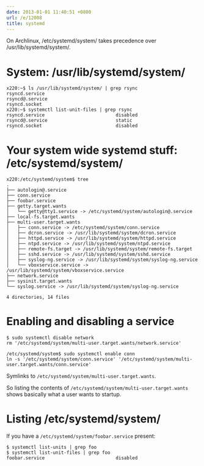 ```yaml
---
date: 2013-01-01 11:40:51 +0800
url: /e/12008
title: systemd
---
```



On Archlinux, /etc/systemd/system/ takes precedence over /usr/lib/systemd/system/.

# System: /usr/lib/systemd/system/

	x220:~$ ls /usr/lib/systemd/system/ | grep rsync
	rsyncd.service
	rsyncd@.service
	rsyncd.socket
	x220:~$ systemctl list-unit-files | grep rsync
	rsyncd.service                          disabled
	rsyncd@.service                         static
	rsyncd.socket                           disabled

# Your system wide systemd stuff: /etc/systemd/system/

	x220:/etc/systemd/system$ tree
	.
	├── autologin@.service
	├── conn.service
	├── foobar.service
	├── getty.target.wants
	│   └── getty@tty1.service -> /etc/systemd/system/autologin@.service
	├── local-fs.target.wants
	├── multi-user.target.wants
	│   ├── conn.service -> /etc/systemd/system/conn.service
	│   ├── dcron.service -> /usr/lib/systemd/system/dcron.service
	│   ├── httpd.service -> /usr/lib/systemd/system/httpd.service
	│   ├── ntpd.service -> /usr/lib/systemd/system/ntpd.service
	│   ├── remote-fs.target -> /usr/lib/systemd/system/remote-fs.target
	│   ├── sshd.service -> /usr/lib/systemd/system/sshd.service
	│   ├── syslog-ng.service -> /usr/lib/systemd/system/syslog-ng.service
	│   └── vboxservice.service -> /usr/lib/systemd/system/vboxservice.service
	├── network.service
	├── sysinit.target.wants
	└── syslog.service -> /usr/lib/systemd/system/syslog-ng.service

	4 directories, 14 files

# Enabling and disabling a service

	$ sudo systemctl disable network
	rm '/etc/systemd/system/multi-user.target.wants/network.service'

	/etc/systemd/system$ sudo systemctl enable conn
	ln -s '/etc/systemd/system/conn.service' '/etc/systemd/system/multi-user.target.wants/conn.service'

Symlinks to `/etc/systemd/system/multi-user.target.wants`.

So listing the contents of `/etc/systemd/system/multi-user.target.wants` shows basically what a user wants to startup.

# Listing /etc/systemd/system/

If you have a `/etc/systemd/system/foobar.service` present:

	$ systemctl list-units | grep foo
	$ systemctl list-unit-files | grep foo
	foobar.service                          disabled
